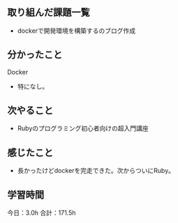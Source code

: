 ## 取り組んだ課題一覧
* dockerで開発環境を構築するのブログ作成
## 分かったこと
Docker
* 特になし。


## 次やること
*  Rubyのプログラミング初心者向けの超入門講座
## 感じたこと
* 長かったけどdockerを完走できた。次からついにRuby。 
 
## 学習時間
今日：3.0h
合計：171.5h
